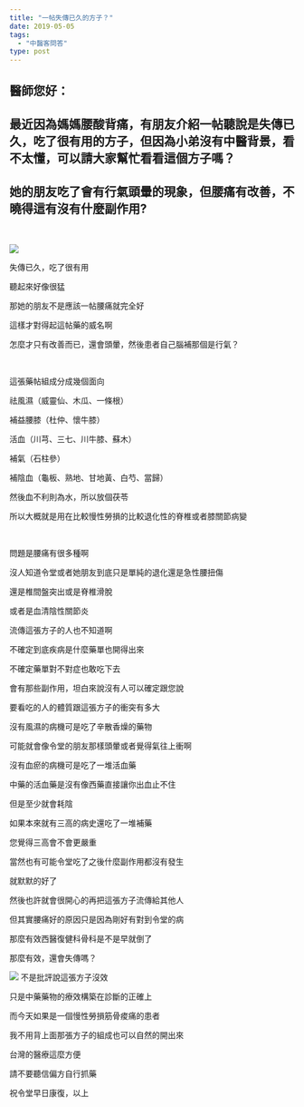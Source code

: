 ```yaml
---
title: "一帖失傳已久的方子？"
date: 2019-05-05
tags: 
  - "中醫客問答"
type: post
---
```


## 醫師您好：

## 最近因為媽媽腰酸背痛，有朋友介紹一帖聽說是失傳已久，吃了很有用的方子，但因為小弟沒有中醫背景，看不太懂，可以請大家幫忙看看這個方子嗎？

## 她的朋友吃了會有行氣頭暈的現象，但腰痛有改善，不曉得這有沒有什麼副作用?

 

![](/images/uploads/image_blur_d_cAd5uH9dv9y83OzuT0jo-169x300.jpg)

失傳已久，吃了很有用

聽起來好像很猛

那她的朋友不是應該一帖腰痛就完全好

這樣才對得起這帖藥的威名啊

怎麼才只有改善而已，還會頭暈，然後患者自己腦補那個是行氣？

 

這張藥帖組成分成幾個面向

祛風濕（威靈仙、木瓜、一條根）

補益腰膝（杜仲、懷牛膝）

活血（川芎、三七、川牛膝、蘇木）

補氣（石柱參）

補陰血（龜板、熟地、甘地黃、白芍、當歸）

然後血不利則為水，所以放個茯苓

所以大概就是用在比較慢性勞損的比較退化性的脊椎或者膝關節病變

 

問題是腰痛有很多種啊

沒人知道令堂或者她朋友到底只是單純的退化還是急性腰扭傷

還是椎間盤突出或是脊椎滑脫

或者是血清陰性關節炎

流傳這張方子的人也不知道啊

不確定到底疾病是什麼藥單也開得出來

不確定藥單對不對症也敢吃下去

會有那些副作用，坦白來說沒有人可以確定跟您說

要看吃的人的體質跟這張方子的衝突有多大

沒有風濕的病機可是吃了辛散香燥的藥物

可能就會像令堂的朋友那樣頭暈或者覺得氣往上衝啊

沒有血瘀的病機可是吃了一堆活血藥

中藥的活血藥是沒有像西藥直接讓你出血止不住

但是至少就會耗陰

如果本來就有三高的病史還吃了一堆補藥

您覺得三高會不會更嚴重

當然也有可能令堂吃了之後什麼副作用都沒有發生

就默默的好了

然後也許就會很開心的再把這張方子流傳給其他人

但其實腰痛好的原因只是因為剛好有對到令堂的病

那麼有效西醫復健科骨科是不是早就倒了

那麼有效，還會失傳嗎？

![](/images/uploads/herbs-2523119_1280-300x200.jpg) 不是批評說這張方子沒效

只是中藥藥物的療效構築在診斷的正確上

而今天如果是一個慢性勞損筋骨痠痛的患者

我不用背上面那張方子的組成也可以自然的開出來

台灣的醫療這麼方便

請不要聽信偏方自行抓藥

祝令堂早日康復，以上
